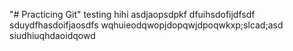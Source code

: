 "# Practicing Git" 
testing
hihi
asdjaopsdpkf
dfuihsdofijdfsdf
sduydfhasdoifjaosdfs
wqhuieodqwopjdopqwjdpoqwkxp;slcad;asd
siudhiuqhdaoidqowd
